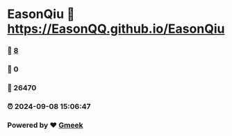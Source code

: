 # EasonQiu :link: https://EasonQQ.github.io/EasonQiu 
### :page_facing_up: [8](https://EasonQQ.github.io/EasonQiu/tag.html) 
### :speech_balloon: 0 
### :hibiscus: 26470 
### :alarm_clock: 2024-09-08 15:06:47 
### Powered by :heart: [Gmeek](https://github.com/Meekdai/Gmeek)
